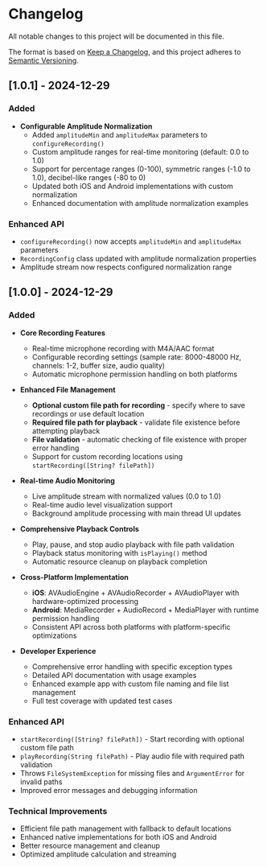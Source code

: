 # Changelog

All notable changes to this project will be documented in this file.

The format is based on [Keep a Changelog](https://keepachangelog.com/en/1.0.0/),
and this project adheres to [Semantic Versioning](https://semver.org/spec/v2.0.0.html).

## [1.0.1] - 2024-12-29

### Added
- **Configurable Amplitude Normalization**
  - Added `amplitudeMin` and `amplitudeMax` parameters to `configureRecording()`
  - Custom amplitude ranges for real-time monitoring (default: 0.0 to 1.0)
  - Support for percentage ranges (0-100), symmetric ranges (-1.0 to 1.0), decibel-like ranges (-80 to 0)
  - Updated both iOS and Android implementations with custom normalization
  - Enhanced documentation with amplitude normalization examples

### Enhanced API
- `configureRecording()` now accepts `amplitudeMin` and `amplitudeMax` parameters
- `RecordingConfig` class updated with amplitude normalization properties
- Amplitude stream now respects configured normalization range

## [1.0.0] - 2024-12-29

### Added
- **Core Recording Features**
  - Real-time microphone recording with M4A/AAC format
  - Configurable recording settings (sample rate: 8000-48000 Hz, channels: 1-2, buffer size, audio quality)
  - Automatic microphone permission handling on both platforms

- **Enhanced File Management**
  - **Optional custom file path for recording** - specify where to save recordings or use default location
  - **Required file path for playback** - validate file existence before attempting playback
  - **File validation** - automatic checking of file existence with proper error handling
  - Support for custom recording locations using `startRecording([String? filePath])`

- **Real-time Audio Monitoring**
  - Live amplitude stream with normalized values (0.0 to 1.0)
  - Real-time audio level visualization support
  - Background amplitude processing with main thread UI updates

- **Comprehensive Playback Controls**
  - Play, pause, and stop audio playback with file path validation
  - Playback status monitoring with `isPlaying()` method
  - Automatic resource cleanup on playback completion

- **Cross-Platform Implementation**
  - **iOS**: AVAudioEngine + AVAudioRecorder + AVAudioPlayer with hardware-optimized processing
  - **Android**: MediaRecorder + AudioRecord + MediaPlayer with runtime permission handling
  - Consistent API across both platforms with platform-specific optimizations

- **Developer Experience**
  - Comprehensive error handling with specific exception types
  - Detailed API documentation with usage examples
  - Enhanced example app with custom file naming and file list management
  - Full test coverage with updated test cases

### Enhanced API
- `startRecording([String? filePath])` - Start recording with optional custom file path
- `playRecording(String filePath)` - Play audio file with required path validation
- Throws `FileSystemException` for missing files and `ArgumentError` for invalid paths
- Improved error messages and debugging information

### Technical Improvements
- Efficient file path management with fallback to default locations
- Enhanced native implementations for both iOS and Android
- Better resource management and cleanup
- Optimized amplitude calculation and streaming
